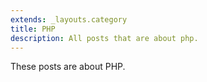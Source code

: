 ```yaml
---
extends: _layouts.category
title: PHP
description: All posts that are about php.
---
```


These posts are about PHP.
